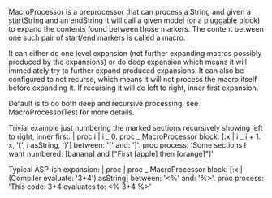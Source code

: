 MacroProcessor is a preprocessor that can process a String and given a startString and an endString it will call a given model (or a pluggable block) to expand the contents found between those markers. The content between one such pair of start/end markers is called a macro.

It can either do one level expansion (not further expanding macros possibly produced by the expansions) or do deep expansion which means it will immediately try to further expand produced expansions. It can also be configured to not recurse, which means it will not process the macro itself before expanding it. If recursing it will do left to right, inner first expansion.

Default is to do both deep and recursive processing, see MacroProcessorTest for more details.

Trivial example just numbering the marked sections recursively showing left to right, inner first:
| proc i |
i _ 0.
proc _ MacroProcessor block: [:x |  i _ i + 1. x, '(', i asString, ')'] between: '[' and: ']'.
proc process: 'Some sections I want numbered: [banana] and ["First [apple] then [orange]"]'

Typical ASP-ish expansion:
| proc |
proc _ MacroProcessor block: [:x | (Compiler evaluate: '3+4') asString] between: '<%' and: '%>'.
proc process: 'This code: 3+4 evaluates to: <% 3+4 %>'


